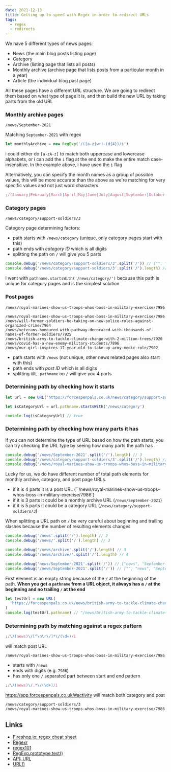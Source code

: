 ```yaml
---
date: 2021-12-13
title: Getting up to speed with Regex in order to redirect URLs
tags:
  - regex
  - redirects
---
```


We have 5 different types of news pages:

- News (the main blog posts listing page)
- Category
- Archive (listing page that lists all posts)
- Monthly archive (archive page that lists posts from a particular month in a year)
- Article (the individual blog past page)

All these pages have a different URL structure. We are going to redirect them based on what type of page it is, and then build the new URL by taking parts from the old URL

### Monthly archive pages

```
/news/September-2021
```

Matching `September-2021` with regex

```js
let monthlyArchive = new RegExp('/([a-z]w+)-(d{4})/i')
```

i could either do `[a-zA-z]` to match both uppercase and lowercase alphabets, or i can add the `i` flag at the end to make the entire match case-insensitive. In the example above, i have used the `i` flag

Alternatively, you can specify the month names as a group of possible values, this will be more accurate than the above as we're matching for very specific values and not just word characters

```js
;/(January|February|March|April|May|June|July|August|September|October|November|December)-(\d{4})/i
```

### Category pages

```
/news/category/support-soldiers/3
```

Category page determining factors:

- path starts with `/news/category` (unique, only category pages start with this)
- path ends with _category ID_ which is all digits
- splitting the path on `/` will give you 5 parts

```js
console.debug('/news/category/support-soldiers/3'.split('/')) // ["", "news", "category", "support-soldiers", "3"]
console.debug('/news/category/support-soldiers/3'.split('/').length) // 5
```

I went with `pathname.startsWith('/news/category/')` because this path is unique for category pages and is the simplest solution

### Post pages

```
/news/royal-marines-show-us-troops-whos-boss-in-military-exercise/7986
```

```
/news/royal-marines-show-us-troops-whos-boss-in-military-exercise/7986
/news/will-former-soldiers-be-taking-on-new-police-roles-against-organized-crime/7964
/news/veterans-honoured-with-pathway-decorated-with-thousands-of-names-of-former-soldiers/7925
/news/british-army-to-tackle-climate-change-with-2-million-trees/7920
/news/covid-has-a-new-enemy-military-students/7896
/news/our-girl-inspires-17-year-old-to-take-up-army-medic-role/7902
```

- path starts with `/news` (not unique, other news related pages also start with this)
- path ends with _post ID_ which is all digits
- splitting `URL.pathname` on `/` will give you 4 parts

### Determining path by checking how it starts

```js
let url = new URL('https://forcespenpals.co.uk/news/category/support-soldiers/3')

let isCategoryUrl = url.pathname.startsWith('/news/category')

console.log(isCategoryUrl) // true
```

### Determining path by checking how many parts it has

If you can not determine the type of URL based on how the path starts, you can try checking the URL type by seeing how many parts the path has

```js
console.debug('/news/September-2021'.split('/').length) // 3
console.debug('/news/category/support-soldiers/3'.split('/').length) // 5
console.debug('/news/royal-marines-show-us-troops-whos-boss-in-military-exercise/7986'.split('/').length) // 4
```

Lucky for us, we do have different number of total path elements for monthly archive, category, and post page URLs.

- if it is 4 parts it is a post URL (``/news/royal-marines-show-us-troops-whos-boss-in-military-exercise/7986`)
- if it is 3 parts it could be a monthly archive URL (`/news/September-2021`)
- if it is 5 parts it could be a category URL (`/news/category/support-soldiers/3`)

When splitting a URL path on `/` be very careful about beginning and trailing slashes because the number of resulting elements changes

```js
console.debug('/news'.split('/').length) // 2
console.debug('/news/'.split('/').length) // 3

console.debug('/news/archive'.split('/').length) // 3
console.debug('/news/archive/'.split('/').length) // 4
```

```js
console.debug('news/September-2021'.split('/')) // ["news", "September-2021"]
console.debug('/news/September-2021'.split('/')) // ["", "news", "September-2021"]
```

First element is an empty string because of the `/` at the beginning of the path. **When you get a `pathname` from a URL object, it always has a `/` at the beginning and no trailing `/` at the end**

```js
let testUrl = new URL(
  'https://forcespenpals.co.uk/news/british-army-to-tackle-climate-change-with-2-million-trees/7920',
)
console.log(testUrl.pathname) // "/news/british-army-to-tackle-climate-change-with-2-million-trees/7920"
```

### Determining path by matching against a regex pattern

```js
;/\/(news)\/[^\n\r\/]*\/(\d+)/i
```

will match post URL

```
/news/royal-marines-show-us-troops-whos-boss-in-military-exercise/7986
```

- starts with `/news`
- ends with digits (e.g. `7986`)
- has only one `/` separated part between start and end pattern

```js
;/\/(news)\/.*\/(\d+)/i
```

https://app.forcespenpals.co.uk/#activity
will match both category and post

```
/news/category/support-soldiers/3
/news/royal-marines-show-us-troops-whos-boss-in-military-exercise/7986
```

## Links

- [Fireshop.io: regex cheat sheet](https://fireship.io/lessons/regex-cheat-sheet-js/)
- [Regexr](https://regexr.com/)
- [regex101](https://regex101.com/)
- [RegExp.prototype.test()](https://developer.mozilla.org/en-US/docs/Web/JavaScript/Reference/Global_Objects/RegExp/test)
- [API: URL](https://developer.mozilla.org/en-US/docs/Web/API/URL)
- [URL()](https://developer.mozilla.org/en-US/docs/Web/API/URL/URL)
